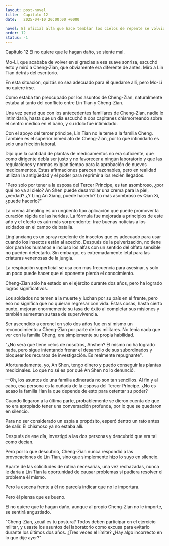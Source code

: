 ```yaml
---
layout: post-novel
title:  Capitulo 12
date:   2025-04-10 20:00:00 +0000

novel: El oficial alfa que hace temblar los cielos de repente se volvió dulce
order: 12
status: -1
---
```


Capítulo 12 Él no quiere que le hagan daño, se siente mal.

Mo-Li, que acababa de volver en sí gracias a esa suave sonrisa, escuchó esto y miró a Cheng-Zian, que obviamente era diferente de antes. Miró a Lin Tian detrás del escritorio.

En esta situación, quizás no sea adecuado para él quedarse allí, pero Mo-Li no quiere irse.

Como estaba tan preocupado por los asuntos de Cheng-Zian, naturalmente estaba al tanto del conflicto entre Lin Tian y Cheng-Zian.

Una vez pensó que con los antecedentes familiares de Cheng-Zian, nadie lo intimidaría, hasta que un día escuchó a dos capitanes chismorreando sobre el centro médico en el baño, y su ídolo fue intimidado.

Con el apoyo del tercer príncipe, Lin Tian no le teme a la familia Cheng. También es el superior inmediato de Cheng-Zian, por lo que intimidarlo es solo una fricción laboral.

Dijo que la cantidad de plantas de medicamentos no era suficiente, que como dirigente debía ser justo y no favorecer a ningún laboratorio y que las regulaciones y normas exigían tiempo para la aprobación de nuevos medicamentos. Estas afirmaciones parecen razonables, pero en realidad utilizan la antigüedad y el poder para reprimir a los recién llegados.

"Pero solo por tener a la esposa del Tercer Príncipe, es tan asombroso, ¿por qué no va al cielo? An Shen puede desarrollar una crema para la piel, ¿verdad? ¿Y Ling An Xiang, puede hacerlo? Lo más asombroso es Qian Xi, ¿puede hacerlo?"

La crema Jihealing es un ungüento tipo aplicación que puede promover la curación rápida de las heridas. La fórmula fue mejorada a principios de este año y el efecto es aún más sorprendente: trae buenas noticias a los soldados en el campo de batalla.

Ling'anxiang es un spray repelente de insectos que es adecuado para usar cuando los insectos están al acecho. Después de la pulverización, no tiene olor para los humanos e incluso los alfas con un sentido del olfato sensible no pueden detectarlo. Sin embargo, es extremadamente letal para las criaturas venenosas de la jungla.

La respiración superficial se usa con más frecuencia para asesinar, y solo un poco puede hacer que el oponente pierda el conocimiento.

Cheng-Zian sólo ha estado en el ejército durante dos años, pero ha logrado logros significativos.

Los soldados no temen a la muerte y luchan por su país en el frente, pero eso no significa que no quieran regresar con vida. Estas cosas, hasta cierto punto, mejoran enormemente su tasa de éxito al completar sus misiones y también aumentan su tasa de supervivencia.

Ser ascendido a coronel en sólo dos años fue en sí mismo un reconocimiento a Cheng-Zian por parte de los militares. No tenía nada que ver con la familia Cheng, era simplemente su propia habilidad.

"¿No será que tiene celos de nosotros, Anshen? Él mismo no ha logrado nada, pero sigue intentando frenar el desarrollo de sus subordinados y bloquear los recursos de investigación. Es realmente repugnante".

Afortunadamente, yo, An Shen, tengo dinero y puedo conseguir las plantas medicinales. Lo que no sé es por qué An Shen no lo denunció.

—Oh, los asuntos de una familia adinerada no son tan sencillos. Al fin y al cabo, esa persona es la cuñada de la esposa del Tercer Príncipe. ¿No es acaso la familia Han la que depende de esto para ostentar su poder?

Cuando llegaron a la última parte, probablemente se dieron cuenta de que no era apropiado tener una conversación profunda, por lo que se quedaron en silencio.

Para no ser considerado un espía a propósito, esperó dentro un rato antes de salir. El chismoso ya no estaba allí.

Después de ese día, investigó a las dos personas y descubrió que era tal como decían.

Pero por lo que descubrió, Cheng-Zian nunca respondió a las provocaciones de Lin Tian, sino que simplemente hizo lo suyo en silencio.

Aparte de las solicitudes de rutina necesarias, una vez rechazadas, nunca le daría a Lin Tian la oportunidad de causar problemas si pudiera resolver el problema él mismo.

Pero la escena frente a él no parecía indicar que no le importara.

Pero él piensa que es bueno.

Él no quiere que le hagan daño, aunque al propio Cheng-Zian no le importe, se sentirá angustiado.

"Cheng-Zian, ¿cuál es tu postura? Todos deben participar en el ejercicio militar, y usaste los asuntos del laboratorio como excusa para evitarlo durante los últimos dos años. ¿Tres veces el límite? ¿Hay algo incorrecto en lo que dije ayer?"





